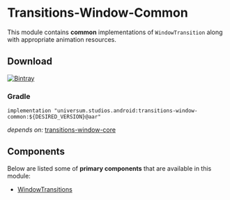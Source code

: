 Transitions-Window-Common
===============

This module contains **common** implementations of `WindowTransition` along with appropriate
animation resources.

## Download ##
[![Bintray](https://api.bintray.com/packages/universum-studios/android/universum.studios.android%3Atransitions/images/download.svg)](https://bintray.com/universum-studios/android/universum.studios.android%3Atransitions/_latestVersion)

### Gradle ###

    implementation "universum.studios.android:transitions-window-common:${DESIRED_VERSION}@aar"

_depends on:_
[transitions-window-core](https://github.com/universum-studios/android_transitions/tree/master/library-window-core)

## Components ##

Below are listed some of **primary components** that are available in this module:

- [WindowTransitions](https://github.com/universum-studios/android_transitions/blob/master/library-window-common/src/main/java/universum/studios/android/transition/WindowTransitions.java)
